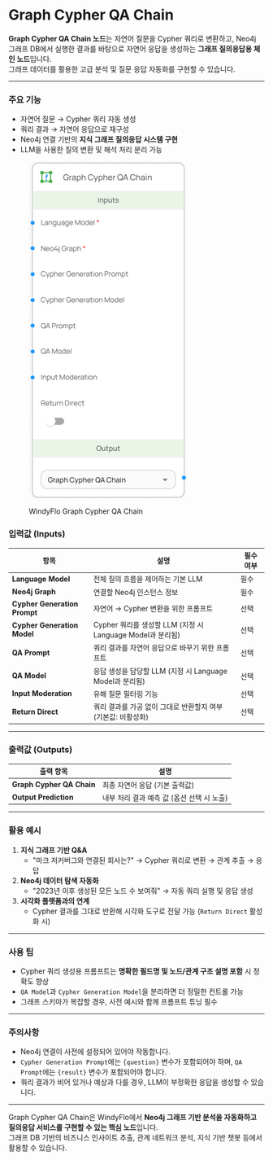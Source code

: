 # Graph Cypher QA Chain

**Graph Cypher QA Chain 노드**는 자연어 질문을 Cypher 쿼리로 변환하고, Neo4j 그래프 DB에서 실행한 결과를 바탕으로 자연어 응답을 생성하는 **그래프 질의응답용 체인 노드**입니다.\
그래프 데이터를 활용한 고급 분석 및 질문 응답 자동화를 구현할 수 있습니다.

***

### 주요 기능

* 자연어 질문 → Cypher 쿼리 자동 생성
* 쿼리 결과 → 자연어 응답으로 재구성
* Neo4j 연결 기반의 **지식 그래프 질의응답 시스템 구현**
* LLM을 사용한 질의 변환 및 해석 처리 분리 가능

<figure><img src="../../../.gitbook/assets/스크린샷 2025-05-09 171155.png" alt=""><figcaption><p>WindyFlo Graph Cypher QA Chain</p></figcaption></figure>

### 입력값 (Inputs)

| 항목                           | 설명                                            | 필수 여부 |
| ---------------------------- | --------------------------------------------- | ----- |
| **Language Model**           | 전체 질의 흐름을 제어하는 기본 LLM                         | 필수    |
| **Neo4j Graph**              | 연결할 Neo4j 인스턴스 정보                             | 필수    |
| **Cypher Generation Prompt** | 자연어 → Cypher 변환을 위한 프롬프트                      | 선택    |
| **Cypher Generation Model**  | Cypher 쿼리를 생성할 LLM (지정 시 Language Model과 분리됨) | 선택    |
| **QA Prompt**                | 쿼리 결과를 자연어 응답으로 바꾸기 위한 프롬프트                   | 선택    |
| **QA Model**                 | 응답 생성을 담당할 LLM (지정 시 Language Model과 분리됨)     | 선택    |
| **Input Moderation**         | 유해 질문 필터링 기능                                  | 선택    |
| **Return Direct**            | 쿼리 결과를 가공 없이 그대로 반환할지 여부 (기본값: 비활성화)          | 선택    |

***

### 출력값 (Outputs)

| 출력 항목                     | 설명                         |
| ------------------------- | -------------------------- |
| **Graph Cypher QA Chain** | 최종 자연어 응답 (기본 출력값)         |
| **Output Prediction**     | 내부 처리 결과 예측 값 (옵션 선택 시 노출) |

***

### 활용 예시

1. **지식 그래프 기반 Q\&A**
   * "마크 저커버그와 연결된 회사는?" → Cypher 쿼리로 변환 → 관계 추출 → 응답
2. **Neo4j 데이터 탐색 자동화**
   * "2023년 이후 생성된 모든 노드 수 보여줘" → 자동 쿼리 실행 및 응답 생성
3. **시각화 플랫폼과의 연계**
   * Cypher 결과를 그대로 반환해 시각화 도구로 전달 가능 (`Return Direct` 활성화 시)

***

### 사용 팁

* Cypher 쿼리 생성용 프롬프트는 **명확한 필드명 및 노드/관계 구조 설명 포함** 시 정확도 향상
* `QA Model`과 `Cypher Generation Model`을 분리하면 더 정밀한 컨트롤 가능
* 그래프 스키마가 복잡할 경우, 사전 예시와 함께 프롬프트 튜닝 필수

***

### 주의사항

* Neo4j 연결이 사전에 설정되어 있어야 작동합니다.
* `Cypher Generation Prompt`에는 `{question}` 변수가 포함되어야 하며, `QA Prompt`에는 `{result}` 변수가 포함되어야 합니다.
* 쿼리 결과가 비어 있거나 예상과 다를 경우, LLM이 부정확한 응답을 생성할 수 있습니다.

***

Graph Cypher QA Chain은 WindyFlo에서 **Neo4j 그래프 기반 분석을 자동화하고 질의응답 서비스를 구현할 수 있는 핵심 노드**입니다.\
그래프 DB 기반의 비즈니스 인사이트 추출, 관계 네트워크 분석, 지식 기반 챗봇 등에서 활용할 수 있습니다.
